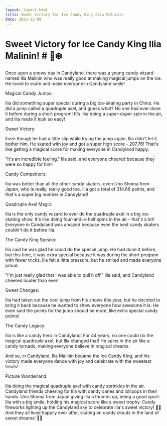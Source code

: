 ```yaml
---
layout: layout.html
title: Sweet Victory for Ice Candy King Ilia Malinin!
date: 2023-12-09
---
```

# Sweet Victory for Ice Candy King Ilia Malinin! # 🍭❄️

Once upon a snowy day in Candyland, there was a young candy wizard named Ilia Malinin who was really good at making magical jumps on the ice. He loved to skate and make everyone in Candyland smile!

Magical Candy Jumps:

Ilia did something super special during a big ice-skating party in China. He did a jump called a quadruple axel, and guess what? No one had ever done it before during a short program! It's like doing a super-duper spin in the air, and Ilia made it look so easy!

Sweet Victory:

Even though he had a little slip while trying the jump again, Ilia didn't let it bother him. He skated with joy and got a super high score - 207.76! That's like getting a magical score for making everyone in Candyland happy.

"It's an incredible feeling," Ilia said, and everyone cheered because they were so happy for him!

Candy Competitors:

Ilia was better than all the other candy skaters, even Uno Shoma from Japan, who is really, really good too. Ilia got a total of 314.66 points, and that's a super big number in Candyland!

Quadruple Axel Magic:

Ilia is the only candy wizard to ever do the quadruple axel in a big ice-skating show. It's like doing four-and-a-half spins in the air - that's a lot! Everyone in Candyland was amazed because even the best candy skaters couldn't do it before Ilia.

The Candy King Speaks:

Ilia said he was glad he could do the special jump. He had done it before, but this time, it was extra special because it was during the short program with fewer tricks. Ilia felt a little pressure, but he smiled and made everyone proud.

"I'm just really glad that I was able to pull it off," Ilia said, and Candyland cheered louder than ever!

Sweet Changes:

Ilia had taken out the cool jump from his shows this year, but he decided to bring it back because he wanted to show everyone how awesome it is. He even said the points for the jump should be more, like extra special candy points!

The Candy Legacy:

Ilia is like a candy hero in Candyland. For 44 years, no one could do the magical quadruple axel, but Ilia changed that! He spins in the air like a candy tornado, making everyone believe in magical dreams.

And so, in Candyland, Ilia Malinin became the Ice Candy King, and his victory made everyone dance with joy and celebrate with the sweetest treats!

Picture Wonderland:

Ilia doing the magical quadruple axel with candy sprinkles in the air.
Candyland friends cheering for Ilia with candy canes and lollipops in their hands.
Uno Shoma from Japan giving Ilia a thumbs up, being a good sport.
Ilia with a big smile, holding his magical score like a sweet trophy.
Candy fireworks lighting up the Candyland sky to celebrate Ilia's sweet victory! 🎉🌈
And they all lived happily ever after, skating on candy clouds in the land of sweet dreams! 🍬✨